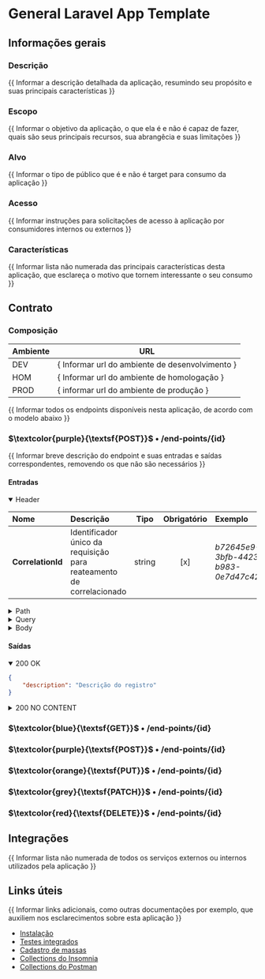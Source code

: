 # General Laravel App Template

## Informações gerais
### Descrição
{{ Informar a descrição detalhada da aplicação, resumindo seu propósito e suas principais características }}

### Escopo
{{ Informar o objetivo da aplicação, o que ela é e não é capaz de fazer, quais são seus principais recursos, sua abrangêcia e suas limitações }}

### Alvo
{{ Informar o tipo de público que é e não é target para consumo da aplicação }}

### Acesso
{{ Informar instruções para solicitações de acesso à aplicação por consumidores internos ou externos }}

### Características
{{ Informar lista não numerada das principais características desta aplicação, que esclareça o motivo que tornem interessante o seu consumo }}

## Contrato
### Composição

| Ambiente | URL                                             |
|----------|-------------------------------------------------|
| DEV      | { Informar url do ambiente de desenvolvimento } |
| HOM      | { Informar url do ambiente de homologação }     |
| PROD     | { informar url do ambiente de produção }        |

{{ Informar todos os endpoints disponíveis nesta aplicação, de acordo com o modelo abaixo }}

### $\textcolor{purple}{\textsf{POST}}$ • /end-points/{id}
{{ Informar breve descrição do endpoint e suas entradas e saídas correspondentes, removendo os que não são necessários }}

#### Entradas
<details open>
<summary>Header</summary>

| Nome              | Descrição                                                            |  Tipo  | Obrigatório | Exemplo                                |
|:------------------|:---------------------------------------------------------------------|:------:|:-----------:|:---------------------------------------|
| **CorrelationId** | Identificador único da requisição para reateamento de correlacionado | string |     [x]     | *b72645e9-3bfb-4423-b983-0e7d47c425a5* |

</details>
<details>
<summary>Path</summary>
<table>
    <thead align="left">
        <th width="25%">Nome</th>
        <th>Descrição</th>
        <th width="5%">Tipo</th>
        <th width="5%">Obrigatório</th>
        <th width="25%">Exemplo</th>
    </thead>
    <tbody valign="top" align="left">
        <tr>
            <td><b>id</b></td>
            <td>Id do registro da coleção</td>
            <td align="center">string (Uuid)</td>
            <td align="center">Sim</td>
            <td><i>f3269126-6861-40b4-98ce-5cfbca94aff1</i></td>
        </tr>
    </tbody>
</table>
</details>
<details>
<summary>Query</summary>
<table>
    <thead align="left">
        <th width="25%">Nome</th>
        <th>Descrição</th>
        <th width="5%">Tipo</th>
        <th width="5%">Obrigatório</th>
        <th width="25%">Exemplo</th>
    </thead>
    <tbody valign="top" align="left">
        <tr>
            <td><b>filtro1</b></td>
            <td>Filtro adicional para a rota</td>
            <td align="center">boolean</td>
            <td align="center">Não</td>
            <td>true</td>
        </tr>
    </tbody>
</table>
</details>
<details>
<summary>Body</summary>
<table>
    <thead align="left">
        <th width="25%">Nome</th>
        <th>Descrição</th>
        <th width="5%">Tipo</th>
        <th width="5%">Obrigatório</th>
        <th width="25%">Exemplo</th>
    </thead>
    <tbody valign="top" align="left">
        <tr>
            <td><b>description</b></td>
            <td>Descrição para o novo registro</td>
            <td align="center">string</td>
            <td align="center">Sim</td>
            <td>***</td>
        </tr>
    </tbody>
</table>
</details>

#### Saídas
<details open>
<summary>200 OK</summary>

```json
{
    "description": "Descrição do registro"
}
```
</details>
<details>
<summary>200 NO CONTENT</summary>

```
EMPTY
```
</details>

### $\textcolor{blue}{\textsf{GET}}$ • /end-points/{id}
### $\textcolor{purple}{\textsf{POST}}$ • /end-points/{id}
### $\textcolor{orange}{\textsf{PUT}}$ • /end-points/{id}
### $\textcolor{grey}{\textsf{PATCH}}$ • /end-points/{id}
### $\textcolor{red}{\textsf{DELETE}}$ • /end-points/{id}

## Integrações
{{ Informar lista não numerada de todos os serviços externos ou internos utilizados pela aplicação }}

## Links úteis
{{  Informar links adicionais, como outras documentações por exemplo, que auxiliem nos esclarecimentos sobre esta aplicação }}

- [Instalação](../README.md)
- [Testes integrados](../tests/README.md)
- [Cadastro de massas](.)
- [Collections do Insomnia](.)
- [Collections do Postman](.)
